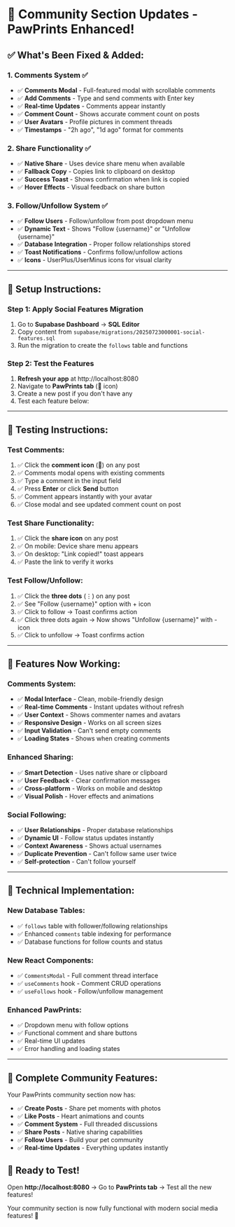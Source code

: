 # 🎉 **Community Section Updates - PawPrints Enhanced!**

## ✅ **What's Been Fixed & Added:**

### **1. Comments System ✅**

- ✅ **Comments Modal** - Full-featured modal with scrollable comments
- ✅ **Add Comments** - Type and send comments with Enter key
- ✅ **Real-time Updates** - Comments appear instantly
- ✅ **Comment Count** - Shows accurate comment count on posts
- ✅ **User Avatars** - Profile pictures in comment threads
- ✅ **Timestamps** - "2h ago", "1d ago" format for comments

### **2. Share Functionality ✅**

- ✅ **Native Share** - Uses device share menu when available
- ✅ **Fallback Copy** - Copies link to clipboard on desktop
- ✅ **Success Toast** - Shows confirmation when link is copied
- ✅ **Hover Effects** - Visual feedback on share button

### **3. Follow/Unfollow System ✅**

- ✅ **Follow Users** - Follow/unfollow from post dropdown menu
- ✅ **Dynamic Text** - Shows "Follow {username}" or "Unfollow {username}"
- ✅ **Database Integration** - Proper follow relationships stored
- ✅ **Toast Notifications** - Confirms follow/unfollow actions
- ✅ **Icons** - UserPlus/UserMinus icons for visual clarity

---

## 🚀 **Setup Instructions:**

### **Step 1: Apply Social Features Migration**

1. Go to **Supabase Dashboard** → **SQL Editor**
2. Copy content from `supabase/migrations/20250723000001-social-features.sql`
3. Run the migration to create the `follows` table and functions

### **Step 2: Test the Features**

1. **Refresh your app** at http://localhost:8080
2. Navigate to **PawPrints tab** (🐾 icon)
3. Create a new post if you don't have any
4. Test each feature below:

---

## 🧪 **Testing Instructions:**

### **Test Comments:**

1. ✅ Click the **comment icon** (💬) on any post
2. ✅ Comments modal opens with existing comments
3. ✅ Type a comment in the input field
4. ✅ Press **Enter** or click **Send** button
5. ✅ Comment appears instantly with your avatar
6. ✅ Close modal and see updated comment count on post

### **Test Share Functionality:**

1. ✅ Click the **share icon** on any post
2. ✅ On mobile: Device share menu appears
3. ✅ On desktop: "Link copied!" toast appears
4. ✅ Paste the link to verify it works

### **Test Follow/Unfollow:**

1. ✅ Click the **three dots** (⋮) on any post
2. ✅ See "Follow {username}" option with + icon
3. ✅ Click to follow → Toast confirms action
4. ✅ Click three dots again → Now shows "Unfollow {username}" with - icon
5. ✅ Click to unfollow → Toast confirms action

---

## 🎯 **Features Now Working:**

### **Comments System:**

- ✅ **Modal Interface** - Clean, mobile-friendly design
- ✅ **Real-time Comments** - Instant updates without refresh
- ✅ **User Context** - Shows commenter names and avatars
- ✅ **Responsive Design** - Works on all screen sizes
- ✅ **Input Validation** - Can't send empty comments
- ✅ **Loading States** - Shows when creating comments

### **Enhanced Sharing:**

- ✅ **Smart Detection** - Uses native share or clipboard
- ✅ **User Feedback** - Clear confirmation messages
- ✅ **Cross-platform** - Works on mobile and desktop
- ✅ **Visual Polish** - Hover effects and animations

### **Social Following:**

- ✅ **User Relationships** - Proper database relationships
- ✅ **Dynamic UI** - Follow status updates instantly
- ✅ **Context Awareness** - Shows actual usernames
- ✅ **Duplicate Prevention** - Can't follow same user twice
- ✅ **Self-protection** - Can't follow yourself

---

## 🔧 **Technical Implementation:**

### **New Database Tables:**

- ✅ `follows` table with follower/following relationships
- ✅ Enhanced `comments` table indexing for performance
- ✅ Database functions for follow counts and status

### **New React Components:**

- ✅ `CommentsModal` - Full comment thread interface
- ✅ `useComments` hook - Comment CRUD operations
- ✅ `useFollows` hook - Follow/unfollow management

### **Enhanced PawPrints:**

- ✅ Dropdown menu with follow options
- ✅ Functional comment and share buttons
- ✅ Real-time UI updates
- ✅ Error handling and loading states

---

## 🎉 **Complete Community Features:**

Your PawPrints community section now has:

- ✅ **Create Posts** - Share pet moments with photos
- ✅ **Like Posts** - Heart animations and counts
- ✅ **Comment System** - Full threaded discussions
- ✅ **Share Posts** - Native sharing capabilities
- ✅ **Follow Users** - Build your pet community
- ✅ **Real-time Updates** - Everything updates instantly

## 🚀 **Ready to Test!**

Open **http://localhost:8080** → Go to **PawPrints tab** → Test all the new features!

Your community section is now fully functional with modern social media features! 🐾
